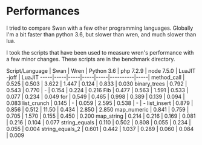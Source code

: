 # Performances
I tried to compare Swan with a few other programming languages. Globally I'm a bit faster than python 3.6, but slower than wren, and much slower than lua.

I took the scripts that have been used to measure wren's performance with a few minor changes. These scripts are in the benchmark directory.

Script/Language | Swan | Wren | Python 3.6 |  php 7.2.9 | node 7.5.0 | LuaJIT -joff | LuaJIT
-----|-----|-----|-----|-----|----------|-----|
method_call | 0.525 | 0.503 | 3.622 | 1.447 | 0.124 | 0.833 | 0.030
binary_trees | 0.792 | 0.543 | 0.770 | - | 0.154  | 0.224 | 0.216
Fib | 0.477 |  0.563 | 1.591 | 0.533 | 0.077 | 0.234 |  0.049
for | 0.549 |  0.465 |  0.998 | 0.389 | 0.139 | 0.094 | 0.083
list_crunch | 0.145 | - | 0.059 | 2.595 | 0.538 | - | - 
list_insert | 0.879 | 0.856 | 0.512 | 11.50 | 0.434 | 2.850 | 2.850
map_numeric | 0.841 | 0.759 | 0.705 | 1.570 | 0.155 | 0.450 | 0.200
map_string | 0.214 | 0.216 | 0.169 | 0.081 | 0.216 | 0.104 | 0.077
string_equals | 0.110 | 0.502 | 0.808 | 0.055 | 0.234 | 0.055 | 0.004
string_equals_2 | 0.601 | 0.442 |  1.037 | 0.289 | 0.060 | 0.084 | 0.009
